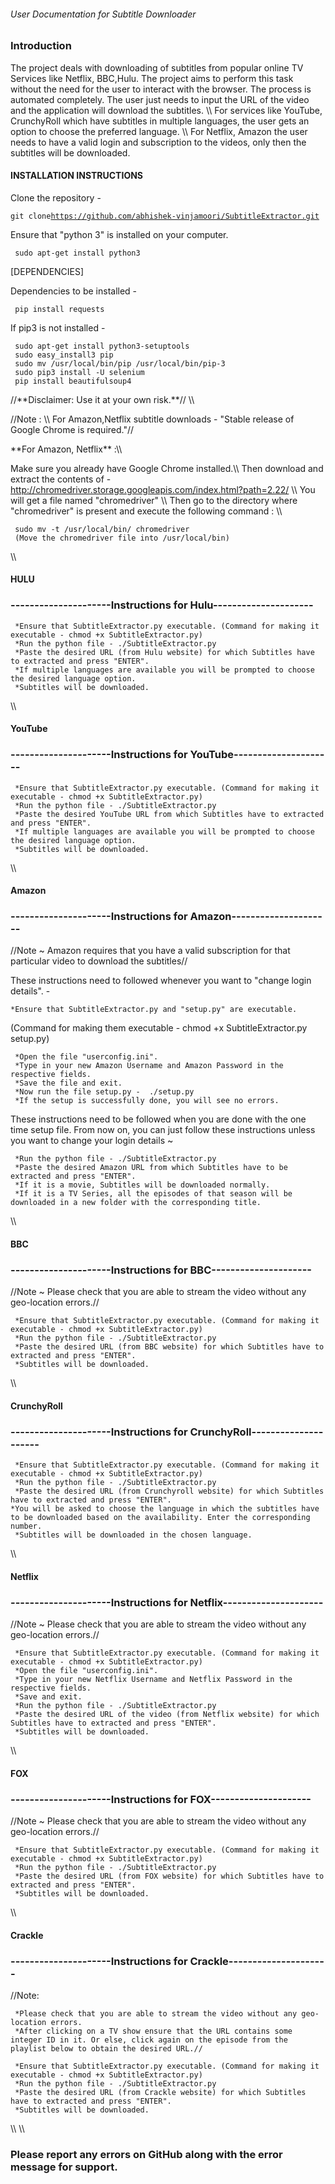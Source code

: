 ###### User Documentation for Subtitle Downloader

### Introduction

The project deals with downloading of subtitles from popular online TV
Services like Netflix, BBC,Hulu. The project aims to perform this task
without the need for the user to interact with the browser. The process
is automated completely. The user just needs to input the URL of the
video and the application will download the subtitles. \\\\ For services
like YouTube, CrunchyRoll which have subtitles in multiple languages,
the user gets an option to choose the preferred language. \\\\ For
Netflix, Amazon the user needs to have a valid login and subscription to
the videos, only then the subtitles will be downloaded.

#### INSTALLATION INSTRUCTIONS

Clone the repository -

` git clone `[`https://github.com/abhishek-vinjamoori/SubtitleExtractor.git`](https://github.com/abhishek-vinjamoori/SubtitleExtractor.git)

Ensure that \"python 3\" is installed on your computer.

` sudo apt-get install python3`

\[DEPENDENCIES\]

Dependencies to be installed -

` pip install requests`

If pip3 is not installed -

` sudo apt-get install python3-setuptools`\
` sudo easy_install3 pip`\
` sudo mv /usr/local/bin/pip /usr/local/bin/pip-3`\
` sudo pip3 install -U selenium`\
` pip install beautifulsoup4`

//\*\*Disclaimer: Use it at your own risk.\*\*// \\\\

//Note : \\\\ For Amazon,Netflix subtitle downloads - \"Stable release
of Google Chrome is required.\"//

 **For Amazon, Netflix\*\* :\\\\

Make sure you already have Google Chrome installed.\\\\ Then download
and extract the contents of -
<http://chromedriver.storage.googleapis.com/index.html?path=2.22/> \\\\
You will get a file named \"chromedriver\" \\\\ Then go to the directory
where \"chromedriver\" is present and execute the following command :
\\\\

` sudo mv -t /usr/local/bin/ chromedriver`\
` (Move the chromedriver file into /usr/local/bin)`

\\\\

#### HULU

### \-\-\-\-\-\-\-\-\-\-\-\-\-\-\-\-\-\-\-\--Instructions for Hulu\-\-\-\-\-\-\-\-\-\-\-\-\-\-\-\-\-\-\-\--

` *Ensure that SubtitleExtractor.py executable. (Command for making it executable - chmod +x SubtitleExtractor.py)`\
` *Run the python file - ./SubtitleExtractor.py`\
` *Paste the desired URL (from Hulu website) for which Subtitles have to extracted and press "ENTER".`\
` *If multiple languages are available you will be prompted to choose the desired language option.`\
` *Subtitles will be downloaded.`

\\\\

#### YouTube

### \-\-\-\-\-\-\-\-\-\-\-\-\-\-\-\-\-\-\-\--Instructions for YouTube\-\-\-\-\-\-\-\-\-\-\-\-\-\-\-\-\-\-\-\--

` *Ensure that SubtitleExtractor.py executable. (Command for making it executable - chmod +x SubtitleExtractor.py)`\
` *Run the python file - ./SubtitleExtractor.py`\
` *Paste the desired YouTube URL from which Subtitles have to extracted and press "ENTER".`\
` *If multiple languages are available you will be prompted to choose the desired language option.`\
` *Subtitles will be downloaded.`

\\\\

#### Amazon

### \-\-\-\-\-\-\-\-\-\-\-\-\-\-\-\-\-\-\-\--Instructions for Amazon\-\-\-\-\-\-\-\-\-\-\-\-\-\-\-\-\-\-\-\--

//Note \~ Amazon requires that you have a valid subscription for that
particular video to download the subtitles//

These instructions need to followed whenever you want to \"change login
details\". -

` *Ensure that SubtitleExtractor.py and "setup.py" are executable. `

(Command for making them executable - chmod +x SubtitleExtractor.py
setup.py)

` *Open the file "userconfig.ini".`\
` *Type in your new Amazon Username and Amazon Password in the respective fields.`\
` *Save the file and exit.`\
` *Now run the file setup.py -  ./setup.py`\
` *If the setup is successfully done, you will see no errors.`

These instructions need to be followed when you are done with the one
time setup file. From now on, you can just follow these instructions
unless you want to change your login details \~

` *Run the python file - ./SubtitleExtractor.py`\
` *Paste the desired Amazon URL from which Subtitles have to be extracted and press "ENTER".`\
` *If it is a movie, Subtitles will be downloaded normally.`\
` *If it is a TV Series, all the episodes of that season will be downloaded in a new folder with the corresponding title.`

\\\\

#### BBC

### \-\-\-\-\-\-\-\-\-\-\-\-\-\-\-\-\-\-\-\--Instructions for BBC\-\-\-\-\-\-\-\-\-\-\-\-\-\-\-\-\-\-\-\--

//Note \~ Please check that you are able to stream the video without any
geo-location errors.//

` *Ensure that SubtitleExtractor.py executable. (Command for making it executable - chmod +x SubtitleExtractor.py)`\
` *Run the python file - ./SubtitleExtractor.py`\
` *Paste the desired URL (from BBC website) for which Subtitles have to extracted and press "ENTER".`\
` *Subtitles will be downloaded.`

\\\\

#### CrunchyRoll

### \-\-\-\-\-\-\-\-\-\-\-\-\-\-\-\-\-\-\-\--Instructions for CrunchyRoll\-\-\-\-\-\-\-\-\-\-\-\-\-\-\-\-\-\-\-\--

` *Ensure that SubtitleExtractor.py executable. (Command for making it executable - chmod +x SubtitleExtractor.py)`\
` *Run the python file - ./SubtitleExtractor.py`\
` *Paste the desired URL (from Crunchyroll website) for which Subtitles have to extracted and press "ENTER".`\
` *You will be asked to choose the language in which the subtitles have to be downloaded based on the availability. Enter the corresponding number. `\
` *Subtitles will be downloaded in the chosen language.`

\\\\

#### Netflix

### \-\-\-\-\-\-\-\-\-\-\-\-\-\-\-\-\-\-\-\--Instructions for Netflix\-\-\-\-\-\-\-\-\-\-\-\-\-\-\-\-\-\-\-\--

//Note \~ Please check that you are able to stream the video without any
geo-location errors.//

` *Ensure that SubtitleExtractor.py executable. (Command for making it executable - chmod +x SubtitleExtractor.py)`\
` *Open the file "userconfig.ini".`\
` *Type in your new Netflix Username and Netflix Password in the respective fields.`\
` *Save and exit.`\
` *Run the python file - ./SubtitleExtractor.py`\
` *Paste the desired URL of the video (from Netflix website) for which Subtitles have to extracted and press "ENTER".`\
` *Subtitles will be downloaded.`

\\\\

#### FOX

### \-\-\-\-\-\-\-\-\-\-\-\-\-\-\-\-\-\-\-\--Instructions for FOX\-\-\-\-\-\-\-\-\-\-\-\-\-\-\-\-\-\-\-\--

//Note \~ Please check that you are able to stream the video without any
geo-location errors.//

` *Ensure that SubtitleExtractor.py executable. (Command for making it executable - chmod +x SubtitleExtractor.py)`\
` *Run the python file - ./SubtitleExtractor.py`\
` *Paste the desired URL (from FOX website) for which Subtitles have to extracted and press "ENTER".`\
` *Subtitles will be downloaded.`

\\\\

#### Crackle

### \-\-\-\-\-\-\-\-\-\-\-\-\-\-\-\-\-\-\-\--Instructions for Crackle\-\-\-\-\-\-\-\-\-\-\-\-\-\-\-\-\-\-\-\--

//Note:

` *Please check that you are able to stream the video without any geo-location errors.`\
` *After clicking on a TV show ensure that the URL contains some integer ID in it. Or else, click again on the episode from the playlist below to obtain the desired URL.//`

` *Ensure that SubtitleExtractor.py executable. (Command for making it executable - chmod +x SubtitleExtractor.py)`\
` *Run the python file - ./SubtitleExtractor.py`\
` *Paste the desired URL (from Crackle website) for which Subtitles have to extracted and press "ENTER".`\
` *Subtitles will be downloaded.`

\\\\ \\\\

### Please report any errors on GitHub along with the error message for support.
